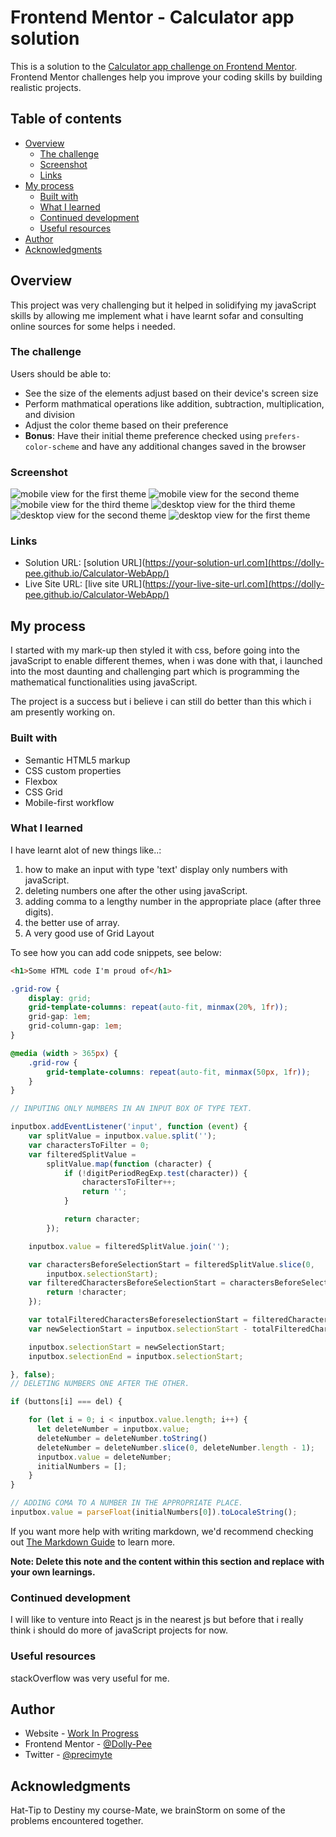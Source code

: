 # Frontend Mentor - Calculator app solution

This is a solution to the [Calculator app challenge on Frontend Mentor](https://www.frontendmentor.io/challenges/calculator-app-9lteq5N29). Frontend Mentor challenges help you improve your coding skills by building realistic projects. 

## Table of contents

- [Overview](#overview)
  - [The challenge](#the-challenge)
  - [Screenshot](#screenshot)
  - [Links](#links)
- [My process](#my-process)
  - [Built with](#built-with)
  - [What I learned](#what-i-learned)
  - [Continued development](#continued-development)
  - [Useful resources](#useful-resources)
- [Author](#author)
- [Acknowledgments](#acknowledgments)


## Overview

This project was very challenging but it helped in solidifying my javaScript skills by allowing me implement what i have learnt sofar and consulting online sources for some helps i needed.

### The challenge

Users should be able to:

- See the size of the elements adjust based on their device's screen size
- Perform mathmatical operations like addition, subtraction, multiplication, and division
- Adjust the color theme based on their preference
- **Bonus**: Have their initial theme preference checked using `prefers-color-scheme` and have any additional changes saved in the browser

### Screenshot

![mobile view for the first theme](./images/1.%20Screenshot%202023-08-17%20at%2017-32-52%20Frontend%20Mentor%20Calculator%20app.png)
![mobile view for the second theme](./images/2.%20Screenshot%202023-08-17%20at%2017-30-57%20Frontend%20Mentor%20Calculator%20app.png)
![mobile view for the third theme](./images/3.%20Screenshot%202023-08-17%20at%2017-31-06%20Frontend%20Mentor%20Calculator%20app.png)
![desktop view for the third theme](./images/4.%20Screenshot%202023-08-17%20at%2017-31-25%20Frontend%20Mentor%20Calculator%20app.png)
![desktop view for the second theme](./images/5.%20Screenshot%202023-08-17%20at%2017-31-37%20Frontend%20Mentor%20Calculator%20app.png)
![desktop view for the first theme](./images/6.%20Screenshot%202023-08-17%20at%2017-31-46%20Frontend%20Mentor%20Calculator%20app.png)

### Links

- Solution URL: [solution URL](https://your-solution-url.com](https://dolly-pee.github.io/Calculator-WebApp/)
- Live Site URL: [live site URL](https://your-live-site-url.com](https://dolly-pee.github.io/Calculator-WebApp/)

## My process

I started with my mark-up then styled it with css, before going into the javaScript to enable different themes,
when i was done with that, i launched into the most daunting and challenging part which is programming the mathematical functionalities using javaScript.

The project is a success but i believe i can still do better than this which i am presently working on.

### Built with

- Semantic HTML5 markup
- CSS custom properties
- Flexbox
- CSS Grid
- Mobile-first workflow


### What I learned

I have learnt alot of new things like..:
1) how to make an input with type 'text' display only numbers with javaScript.
2) deleting numbers one after the other using javaScript.
3) adding comma to a lengthy number in the appropriate place (after three digits).
4) the better use of array.
5) A very good use of Grid Layout

To see how you can add code snippets, see below:

```html
<h1>Some HTML code I'm proud of</h1>
```
```css
.grid-row {
    display: grid;
    grid-template-columns: repeat(auto-fit, minmax(20%, 1fr));
    grid-gap: 1em;
    grid-column-gap: 1em;
}

@media (width > 365px) {
    .grid-row {
        grid-template-columns: repeat(auto-fit, minmax(50px, 1fr));
    }
}
```
```js
// INPUTING ONLY NUMBERS IN AN INPUT BOX OF TYPE TEXT.

inputbox.addEventListener('input', function (event) {
    var splitValue = inputbox.value.split('');
    var charactersToFilter = 0;
    var filteredSplitValue =
        splitValue.map(function (character) {
            if (!digitPeriodRegExp.test(character)) {
                charactersToFilter++;
                return '';
            }

            return character;
        });

    inputbox.value = filteredSplitValue.join('');

    var charactersBeforeSelectionStart = filteredSplitValue.slice(0,
        inputbox.selectionStart);
    var filteredCharactersBeforeSelectionStart = charactersBeforeSelectionStart.filter(function (character) {
        return !character;
    });

    var totalFilteredCharactersBeforeselectionStart = filteredCharactersBeforeSelectionStart.length;
    var newSelectionStart = inputbox.selectionStart - totalFilteredCharactersBeforeselectionStart;

    inputbox.selectionStart = newSelectionStart;
    inputbox.selectionEnd = inputbox.selectionStart;

}, false);
// DELETING NUMBERS ONE AFTER THE OTHER.

if (buttons[i] === del) {

    for (let i = 0; i < inputbox.value.length; i++) {
      let deleteNumber = inputbox.value;
      deleteNumber = deleteNumber.toString()
      deleteNumber = deleteNumber.slice(0, deleteNumber.length - 1);
      inputbox.value = deleteNumber;
      initialNumbers = [];
    }
}

// ADDING COMA TO A NUMBER IN THE APPROPRIATE PLACE.
inputbox.value = parseFloat(initialNumbers[0]).toLocaleString();


```

If you want more help with writing markdown, we'd recommend checking out [The Markdown Guide](https://www.markdownguide.org/) to learn more.

**Note: Delete this note and the content within this section and replace with your own learnings.**

### Continued development

I will like to venture into React js in the nearest js but before that i really think i should do more of javaScript projects for now.

### Useful resources

stackOverflow was very useful for me.

## Author

- Website - [Work In Progress]()
- Frontend Mentor - [@Dolly-Pee](https://www.frontendmentor.io/profile/Dolly-Pee)
- Twitter - [@precimyte](https://twitter.com/Precimyte)


## Acknowledgments

Hat-Tip to Destiny my course-Mate, we brainStorm on some of the problems encountered together.
